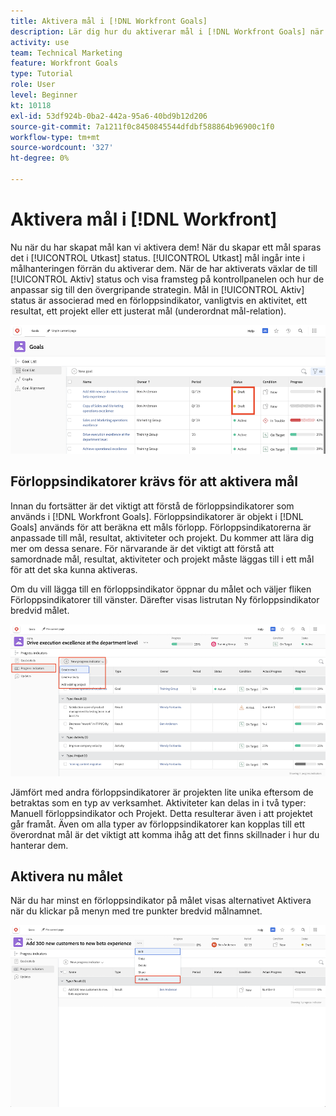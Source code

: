 ```yaml
---
title: Aktivera mål i [!DNL Workfront Goals]
description: Lär dig hur du aktiverar mål i [!DNL Workfront Goals] när du har skapat dem.
activity: use
team: Technical Marketing
feature: Workfront Goals
type: Tutorial
role: User
level: Beginner
kt: 10118
exl-id: 53df924b-0ba2-442a-95a6-40bd9b12d206
source-git-commit: 7a1211f0c8450845544dfdbf588864b96900c1f0
workflow-type: tm+mt
source-wordcount: '327'
ht-degree: 0%

---
```


# Aktivera mål i [!DNL Workfront]

Nu när du har skapat mål kan vi aktivera dem! När du skapar ett mål sparas det i [!UICONTROL Utkast] status. [!UICONTROL Utkast] mål ingår inte i målhanteringen förrän du aktiverar dem. När de har aktiverats växlar de till [!UICONTROL Aktiv] status och visa framsteg på kontrollpanelen och hur de anpassar sig till den övergripande strategin. Mål in [!UICONTROL Aktiv] status är associerad med en förloppsindikator, vanligtvis en aktivitet, ett resultat, ett projekt eller ett justerat mål (underordnat mål-relation).

![En skärmbild av ett mål i Workfront Goals i statusen Utkast](assets/04-workfront-goals-activate-goals.png)

## Förloppsindikatorer krävs för att aktivera mål

Innan du fortsätter är det viktigt att förstå de förloppsindikatorer som används i [!DNL Workfront Goals]. Förloppsindikatorer är objekt i [!DNL Goals] används för att beräkna ett måls förlopp. Förloppsindikatorerna är anpassade till mål, resultat, aktiviteter och projekt. Du kommer att lära dig mer om dessa senare. För närvarande är det viktigt att förstå att samordnade mål, resultat, aktiviteter och projekt måste läggas till i ett mål för att det ska kunna aktiveras.

Om du vill lägga till en förloppsindikator öppnar du målet och väljer fliken Förloppsindikatorer till vänster. Därefter visas listrutan Ny förloppsindikator bredvid målet.

![En skärmbild som visar resultat, aktiviteter och projekt samt indikatorer för målförloppet.](assets/05-workfront-goals-progress-indicators.png)

Jämfört med andra förloppsindikatorer är projekten lite unika eftersom de betraktas som en typ av verksamhet. Aktiviteter kan delas in i två typer: Manuell förloppsindikator och Projekt. Detta resulterar även i att projektet går framåt. Även om alla typer av förloppsindikatorer kan kopplas till ett överordnat mål är det viktigt att komma ihåg att det finns skillnader i hur du hanterar dem.

## Aktivera nu målet

När du har minst en förloppsindikator på målet visas alternativet Aktivera när du klickar på menyn med tre punkter bredvid målnamnet.

![En skärmbild som visar hur du aktiverar ett mål.](assets/activate-a-goal-with-a-result.png)
